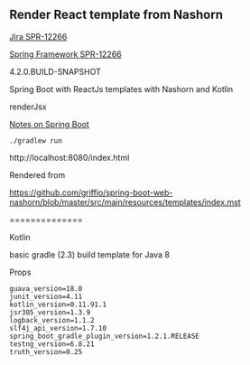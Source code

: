 ## Render React template from Nashorn

[Jira SPR-12266](https://jira.spring.io/browse/SPR-12266)

[Spring Framework SPR-12266](https://github.com/sdeleuze/spring-framework/tree/SPR-12266)

4.2.0.BUILD-SNAPSHOT

Spring Boot with ReactJs templates with Nashorn and Kotlin

renderJsx

[Notes on Spring Boot](http://docs.spring.io/spring-boot/docs/current/reference/html/howto-spring-boot-application.html)

~~~
./gradlew run
~~~

http://localhost:8080/index.html

Rendered from

https://github.com/griffio/spring-boot-web-nashorn/blob/master/src/main/resources/templates/index.mst

==============

Kotlin

basic gradle (2.3) build template for Java 8

Props
~~~
guava_version=18.0
junit_version=4.11
kotlin_version=0.11.91.1
jsr305_version=1.3.9
logback_version=1.1.2
slf4j_api_version=1.7.10
spring_boot_gradle_plugin_version=1.2.1.RELEASE
testng_version=6.8.21
truth_version=0.25
~~~
